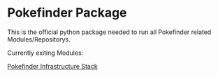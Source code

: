 # Pokefinder Package

This is the official python package needed to run all Pokefinder related Modules/Repositorys.

Currently exiting Modules:

[Pokefinder Infrastructure Stack](https://github.com/SpielerNogard/Pokefinder-Infrastructure-Stack.git)